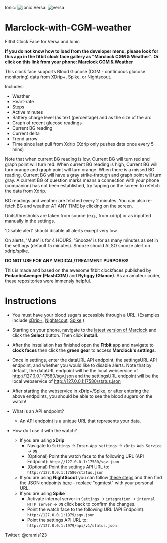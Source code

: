 Ionic:
![ionic](https://i.imgur.com/Ys9Eu1p.png "ionic") 
Versa:
![versa](https://i.imgur.com/psYb768.png "versa")

# Marclock-with-CGM-weather
Fitbit Clock Face for Versa and Ionic

**If you do not know how to load from the developer menu, please look for this app in the fitbit clock face gallery as "Marclock CGM & Weather". Or click on this link from your phone: [Marclock CGM & Weather](https://gam.fitbit.com/gallery/clock/9eacf714-5b23-40c8-9621-ded74bd9edf9)**

This clock face supports Blood Glucose (CGM - continuous glucose monitoring) data from XDrip+, Spike, or Nightscout. 

Includes: 

- Weather
- Heart-rate
- Steps
- Active minutes
- Battery charge level (as text (percentage) and as the size of the arc
- Graph of recent glucose readings
- Current BG reading
- Current delta
- Trend arrow
- Time since last pull from Xdrip (Xdrip only pushes data once every 5 mins)

Note that when current BG reading is low, Current BG will turn red and graph point will turn red. When current BG reading is high, Current BG will turn orange and graph point will turn orange. When there is a missed BG reading, Current BG will have a gray strike-through and graph point will turn gray. A current BG of question marks means a connection with your phone (companion) has not been established, try tapping on the screen to refetch the data from Xdrip.

BG readings and weather are fetched every 2 minutes. You can also re-fetch BG and weather AT ANY TIME by clicking on the screen.

Units/thresholds are taken from source (e.g., from xdrip) or as inputted manually in the settings.

'Disable alert' should disable all alerts except very low.

On alerts, 'Mute' is for 4 HOURS, 'Snooze' is for as many minutes as set in the settings (default 15 minutes). 
Snooze should ALSO snooze alert on xdrip/spike.

**DO NOT USE FOR ANY MEDICAL/TREATMENT PURPOSES!**

This is made and based on the awesome fitbit clockfaces published by **PedanticAvenger (FlashCGM)** and **Rytiggy (Glance)**. As an amateur coder, these repositories were immensly helpful.

# Instructions
- You must have your blood sugars accessible through a URL. (Examples include [xDrip+](https://github.com/jamorham/xDrip-plus), [Nightscout](http://www.nightscout.info/wiki/welcome/set-up-nightscout-using-heroku), [Spike](https://spike-app.com/) )
- Starting on your phone, navigate to the [latest version of Marclock](https://gam.fitbit.com/gallery/clock/9eacf714-5b23-40c8-9621-ded74bd9edf9) and click the **Select** button. Then click **install**. 
- After the installation has finished open the **Fitbit** app and navigate to **clock faces** then click the **green gear** to access **Marclock's settings**.
- Once in settings, enter the dataURL API endpoint, the settingsURL API endpoint, and whether you would like to disable alerts. Note that by default, the dataURL endpoint will be the local webservice of http://127.0.0.1:17580/sgv.json and the settingsURL endpoint will be the local webservice of http://127.0.0.1:17580/status.json
- After starting the webservice in xDrip+/Spike, or after entering the above endpoints, you should be able to see the blood sugars on the watch! 

- What is an API endpoint?
  - An API endpoint is a unique URL that represents your data.
- How do I use it with the watch? 
  - If you are using **xDrip** 
    - Navigate to `Settings` -> `Inter-App settings` -> `xDrip Web Service` -> `ON` 
    - (Optional) Point the watch face to the following URL (API Endpoint): `http://127.0.0.1:17580/sgv.json`
    - (Optional) Point the settings API URL to: `http://127.0.0.1:17580/status.json`
  - If you are using **NightScout** you can follow [these steps](http://www.nightscout.info/wiki/welcome/set-up-nightscout-using-heroku) and then find the JSON endpoints [here](https://github.com/nightscout/cgm-remote-monitor/wiki/API-v1.0.0-beta-Endpoints) - replace "cgmtest" with your personal URL.
  - If you are using **Spike**  
    - Activate internal server in `Settings` -> `integration` -> `internal HTTP server` -> `ON` click back to confirm the changes.
    - Point the watch face to the following URL (API Endpoint): `http://127.0.0.1:1979/sgv.json`
    - Point the settings API URL to: `http://127.0.0.1:1979/api/v1/status.json`

Twitter: @cramis123
